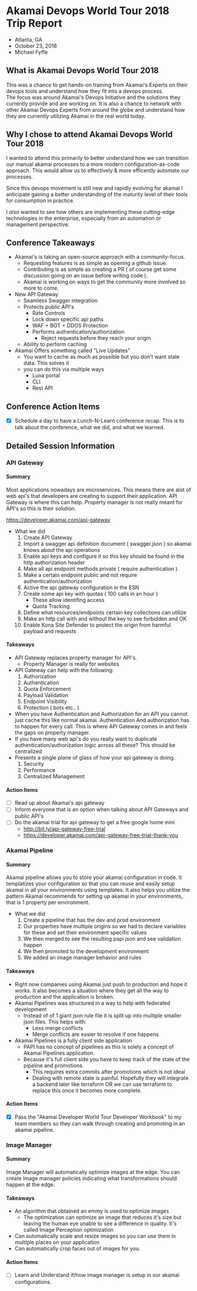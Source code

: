 # Akamai Devops World Tour 2018 Trip Report

* Atlanta, GA
* October 23, 2018
* Michael Fyffe

## What is Akamai Devops World Tour 2018

This was a chance to get hands-on training from Akamai's Experts on their devops tools and understand how they fit into a devops process.  
The focus was around Akamai's Devops Initiative and the solutions they currently provide and are working on.
It is also a chance to network with other Akamai Devops Experts from around the globe and understand how they are currently utilizing 
Akamai in the real world today.

## Why I chose to attend Akamai Devops World Tour 2018

I wanted to attend this primarily to better understand how we can transition our manual akamai processes to a more modern configuration-as-code approach.  This would allow us to effectively & more efficently automate our processes.

Since this devops movement is still new and rapidly evolving for akamai I anticipate gaining a better understanding of the maturity level of their tools for consumption in practice.

I _also_ wanted to see how others are implementing these cutting-edge technologies in the enterprise, especially from an automation or management perspective.

## Conference Takeaways

+ Akamai's is taking an open-source approach with a community-focus.
    + Requesting features is as simple as opening a github issue.
    + Contributing is as simple as creating a PR ( of course get some discussion going on an issue before writing code ).
    + Akamai is working on ways to get the community more involved so more to come.
+ New API Gateway
    + Seamless Swagger integration
    + Protects public API's
        + Rate Controls
        + Lock down specific api paths
        + WAF + BOT + DDOS Protection
        + Performs authentication/authorization
            + Reject requests before they reach your origin
    + Ability to perform caching
+ Akamai Offers something called "Live Updates"
    + You want to cache as much as possible but you don't want stale data.  This solves it
    + you can do this via multiple ways
        + Luna portal
        + CLI
        + Rest API

## Conference Action Items

+ [X] Schedule a day to have a Lunch-N-Learn conference recap.  This is to talk about the conference, what we did, and what we learned.

## Detailed Session Information

### API Gateway

#### Summary

Most applications nowadays are microservices.  This means there are alot of web api's that developers are creating to support their application.  API Gateway is where this can help.  Property manager is not really meant
for API's so this is their solution.

https://developer.akamai.com/api-gateway

+ What we did
    1. Create API Gateway
    1. Import a swagger api definition document ( swagger.json ) so akamai knows about the api operations
    1. Enable api keys and configure it so this key should be found in the http authorization header
    1. Make all api endpoint methods private ( require authentication )
    1. Make a certain endpoint public and not require authentication/authorization
    1. Active the api gateway configuration in the ESN
    1. Create some api key with quotas ( 100 calls in an hour )
        - These allow identifing access
        - Quota Tracking
    1. Define what resources/endpoints certain key collections can utilize
    1. Make an http call with and without the key to see forbidden and OK
    1. Enable Kona Site Defender to protect the origin from harmful payload and requests


#### Takeaways

+ API Gateway replaces property manager for API's.
    + Property Manager is really for websites
+ API Gateway can help with the following:
    1. Authorization
    1. Authentication
    1. Quota Enforcement
    1. Payload Validation
    1. Endpoint Visibility
    1. Protection ( bots etc.. )
+ When you have Authentication and Authorization for an API you cannot just cache this like normal akamai.  Authentication
  And authorization has to happen for every call.  This is where API Gateway comes in and feels the gaps on property manager.
+ If you have many web api's do you really want to duplicate authentication/authorization logic across all these?  This should be centralized
+ Presents a single plane of glass of how your api gateway is doing.
    1. Security
    1. Performance
    1. Centralized Management

#### Action Items

+ [ ] Read up about Akamai's api gateway
+ [ ] Inform everyone that is an option when talking about API Gateways and public API's
+ [ ] Do the akamai trial for api gateway to get a free google home mini
    + http://bit.ly/api-gateway-free-trial
    + https://developer.akamai.com/api-gateway-free-trial-thank-you

### Akamai Pipeline

#### Summary

Akamai pipeline allows you to store your akamai configuration in code.  It templatizes your configuration so that you can reuse and easily setup akamai in all your environments using templates.  It also helps you utilize
the pattern Akamai recommends for setting up akamai in your environments, that is 1 property per environment.

+ What we did
    1. Create a pipeline that has the dev and prod environment
    1. Our properties have multiple origins so we had to declare variables for these and set their environment specific values
    1. We then merged to see the resulting papi json and see validation happen
    1. We then promoted to the development environment
    1. We added an image manager behavior and rules

#### Takeaways

+ Right now companies using Akamai just push to production and hope it works.  It also becomes a situation where they get all the way to production
  and the application is broken.
+ Akamai Pipelines was structured in a way to help with federated development
    + Instead of of 1 giant json rule file it is split up into multiple smaller json files.  This helps with:
        + Less merge conflicts
        + Merge conflicts are easier to resolve if one happens
+ Akamai Pipelines is a fully client side application
    + PAPI has no concept of pipelines as this is solely a concept of Akamai Pipelines application.
    + Because it's full client side you have to keep track of the state of the pipeline and promotions.
        + This requires extra commits after promotions which is not ideal
        + Dealing with remote state is painful.  Hopefully they will integrate a backend later like terraform OR we can
          use terraform to replace this once it becomes more complete.

#### Action Items

+ [X] Pass the "Akamai Developer World Tour Developer Workbook" to my team members so they can walk through creating and promoting in an akamai pipeline.

### Image Manager

#### Summary

Image Manager will automatically optimize images at the edge.  You can create Image manager policies indicating what transformations should happen at the edge.

#### Takeaways

+ An algorithm that obtained an emmy is used to optimize images
    + The optimization can optimize an image that reduces it's size but leaving the human eye unable to see
      a difference in quality.  It's called Image Perception optimization
+ Can automatically scale and resize images so you can use them in multiple places on your application
+ Can automatically crop faces out of images for you.

#### Action Items

+ [ ] Learn and Understand if/how image manager is setup in our akamai configurations.

